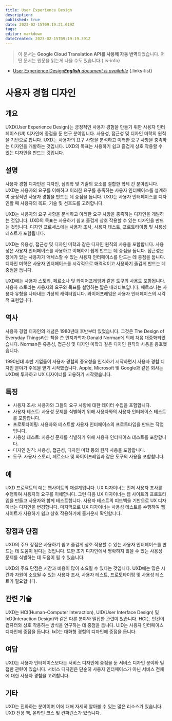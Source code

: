 ```yaml
---
title: User Experience Design
description: 
published: true
date: 2023-02-15T09:19:21.619Z
tags: 
editor: markdown
dateCreated: 2023-02-15T09:19:19.391Z
---
```


> 이 문서는 **Google Cloud Translation API를 사용해 자동 번역**되었습니다.
어떤 문서는 원문을 읽는게 나을 수도 있습니다.{.is-info}



- [User Experience Design***English** document is available*](/en/Knowledge-base/Dictionary/user-experience-design)
{.links-list}


# 사용자 경험 디자인

## 개요
UXD(User Experience Design)는 긍정적인 사용자 경험을 만들기 위한 사용자 인터페이스(UI) 디자인에 중점을 둔 연구 분야입니다. 사용성, 접근성 및 디자인 미학의 원칙을 기반으로 합니다. UXD는 사용자의 요구 사항을 분석하고 이러한 요구 사항을 충족하는 디자인을 개발하는 것입니다. UXD의 목표는 사용하기 쉽고 즐겁게 상호 작용할 수 있는 디자인을 만드는 것입니다.

## 설명
사용자 경험 디자인은 디자인, 심리학 및 기술의 요소를 결합한 학제 간 분야입니다. UXD는 사용자의 요구를 이해하고 이러한 요구를 충족하는 사용자 인터페이스를 설계하여 긍정적인 사용자 경험을 만드는 데 중점을 둡니다. UXD는 사용자 인터페이스를 디자인할 때 사용자의 목표, 기술 및 선호도를 고려합니다.

UXD는 사용자의 요구 사항을 분석하고 이러한 요구 사항을 충족하는 디자인을 개발하는 것입니다. UXD의 목표는 사용하기 쉽고 즐겁게 상호 작용할 수 있는 디자인을 만드는 것입니다. 디자인 프로세스에는 사용자 조사, 사용자 테스트, 프로토타이핑 및 사용성 테스트가 포함됩니다.

UXD는 유용성, 접근성 및 디자인 미학과 같은 디자인 원칙의 사용을 포함합니다. 사용성은 사용자 인터페이스를 사용하고 이해하기 쉽게 만드는 데 중점을 둡니다. 접근성은 장애가 있는 사용자가 액세스할 수 있는 사용자 인터페이스를 만드는 데 중점을 둡니다. 디자인 미학은 사용자 인터페이스를 시각적으로 매력적이고 사용하기 즐겁게 만드는 데 중점을 둡니다.

UXD에는 사용자 스토리, 페르소나 및 와이어프레임과 같은 도구의 사용도 포함됩니다. 사용자 스토리는 사용자의 요구와 목표를 설명하는 짧은 내러티브입니다. 페르소나는 사용자 유형을 나타내는 가상의 캐릭터입니다. 와이어프레임은 사용자 인터페이스의 시각적 표현입니다.

## 역사
사용자 경험 디자인의 개념은 1980년대 후반부터 있었습니다. 그것은 The Design of Everyday Things라는 책을 쓴 인지과학자 Donald Norman에 의해 처음 대중화되었습니다. Norman은 유용성, 접근성 및 디자인 미학과 같은 디자인 원칙의 사용을 옹호했습니다.

1990년대 후반 기업들이 사용자 경험의 중요성을 인식하기 시작하면서 사용자 경험 디자인 분야가 주목을 받기 시작했습니다. Apple, Microsoft 및 Google과 같은 회사는 UXD에 투자하고 UX 디자이너를 고용하기 시작했습니다.

## 특징
- 사용자 조사: 사용자와 그들의 요구 사항에 대한 데이터 수집을 포함합니다.
- 사용자 테스트: 사용성 문제를 식별하기 위해 사용자와의 사용자 인터페이스 테스트를 포함합니다.
- 프로토타이핑: 사용자와 테스트할 사용자 인터페이스의 프로토타입을 만드는 작업입니다.
- 사용성 테스트: 사용성 문제를 식별하기 위해 사용자 인터페이스 테스트를 포함합니다.
- 디자인 원칙: 사용성, 접근성, 디자인 미학 등의 원칙 사용을 포함합니다.
- 도구: 사용자 스토리, 페르소나 및 와이어프레임과 같은 도구의 사용을 포함합니다.

## 예
UXD 프로젝트의 예는 웹사이트의 재설계입니다. UX 디자이너는 먼저 사용자 조사를 수행하여 사용자의 요구를 이해합니다. 그런 다음 UX 디자이너는 웹 사이트의 프로토타입을 만들고 사용자와 함께 테스트합니다. 사용자 테스트의 피드백을 기반으로 UX 디자이너는 디자인을 변경합니다. 마지막으로 UX 디자이너는 사용성 테스트를 수행하여 웹 사이트가 사용하기 쉽고 상호 작용하기에 즐거운지 확인합니다.

## 장점과 단점
UXD의 주요 장점은 사용하기 쉽고 즐겁게 상호 작용할 수 있는 사용자 인터페이스를 만드는 데 도움이 된다는 것입니다. 또한 초기 디자인에서 명확하지 않을 수 있는 사용성 문제를 식별하는 데 도움이 될 수 있습니다.

UXD의 주요 단점은 시간과 비용이 많이 소요될 수 있다는 것입니다. UXD에는 많은 시간과 자원이 소요될 수 있는 사용자 조사, 사용자 테스트, 프로토타이핑 및 사용성 테스트가 필요합니다.

## 관련 기술
UXD는 HCI(Human-Computer Interaction), UID(User Interface Design) 및 IxD(Interaction Design)와 같은 다른 분야와 밀접한 관련이 있습니다. HCI는 인간이 컴퓨터와 상호 작용하는 방식을 연구하는 데 중점을 둡니다. UID는 사용자 인터페이스 디자인에 중점을 둡니다. IxD는 대화형 경험의 디자인에 중점을 둡니다.

## 여담
UXD는 사용자 인터페이스보다는 서비스 디자인에 중점을 둔 서비스 디자인 분야와 밀접한 관련이 있습니다. 서비스 디자인은 단순히 사용자 인터페이스가 아닌 서비스 전체에 대한 사용자 경험을 고려합니다.

## 기타
UXD는 진화하는 분야이며 이에 대해 자세히 알아볼 수 있는 많은 리소스가 있습니다. UXD 전용 책, 온라인 코스 및 컨퍼런스가 있습니다.